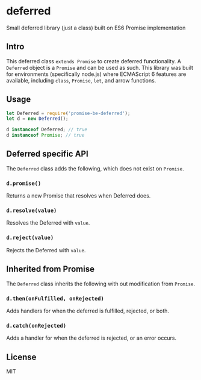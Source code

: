 # deferred
Small deferred library (just a class) built on ES6 Promise implementation

## Intro
This deferred class `extends Promise` to create deferred functionality. A `Deferred` object is a `Promise` and can be used as such. This library was built for environments (specifically node.js) where ECMAScript 6 features are available, including `class`, `Promise`, `let`, and arrow functions.

## Usage
```js
let Deferred = require('promise-be-deferred');
let d = new Deferred();

d instanceof Deferred; // true
d instanceof Promise; // true
```

## Deferred specific API
The `Deferred` class adds the following, which does not exist on `Promise`.

### `d.promise()`
Returns a new Promise that resolves when Deferred does.

### `d.resolve(value)`
Resolves the Deferred with `value`.

### `d.reject(value)`
Rejects the Deferred with `value`.

## Inherited from Promise
The `Deferred` class inherits the following with out modification from `Promise`.

### `d.then(onFulfilled, onRejected)`
Adds handlers for when the deferred is fulfilled, rejected, or both.

### `d.catch(onRejected)`
Adds a handler for when the deferred is rejected, or an error occurs.

## License
MIT
